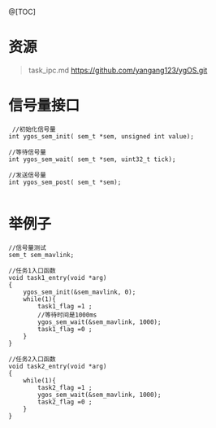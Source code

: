 @[TOC]

# 资源
> task_ipc.md https://github.com/yangang123/ygOS.git

# 信号量接口
```
 //初始化信号量
int ygos_sem_init( sem_t *sem, unsigned int value);

//等待信号量
int ygos_sem_wait( sem_t *sem, uint32_t tick);

//发送信号量
int ygos_sem_post( sem_t *sem);
  
```

# 举例子
```
//信号量测试
sem_t sem_mavlink;

//任务1入口函数
void task1_entry(void *arg)
{   
	ygos_sem_init(&sem_mavlink, 0);
	while(1){
		task1_flag =1 ;
		//等待时间是1000ms
		ygos_sem_wait(&sem_mavlink, 1000);
		task1_flag =0 ;
	}
}

//任务2入口函数
void task2_entry(void *arg)
{
	while(1){
		task2_flag =1 ;
		ygos_sem_wait(&sem_mavlink, 1000);
	    task2_flag =0 ;
	}
}
```